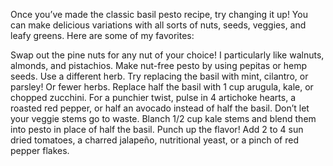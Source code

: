 Once you’ve made the classic basil pesto recipe, try changing it up! You can make delicious variations with all sorts of nuts, seeds, veggies, and leafy greens. Here are some of my favorites:

Swap out the pine nuts for any nut of your choice! I particularly like walnuts, almonds, and pistachios.
Make nut-free pesto by using pepitas or hemp seeds.
Use a different herb. Try replacing the basil with mint, cilantro, or parsley!
Or fewer herbs. Replace half the basil with 1 cup arugula, kale, or chopped zucchini. For a punchier twist, pulse in 4 artichoke hearts, a roasted red pepper, or half an avocado instead of half the basil.
Don’t let your veggie stems go to waste. Blanch 1/2 cup kale stems and blend them into pesto in place of half the basil.
Punch up the flavor! Add 2 to 4 sun dried tomatoes, a charred jalapeño, nutritional yeast, or a pinch of red pepper flakes.